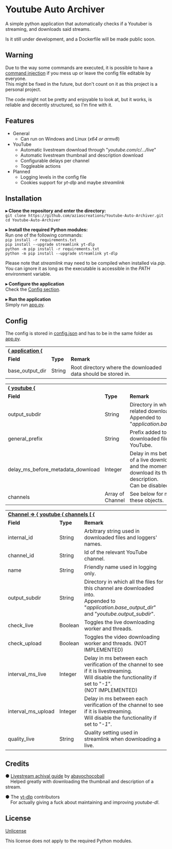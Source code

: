 # Youtube Auto Archiver

A simple python application that automatically checks if a Youtuber is streaming, and downloads said streams.

Is it still under development, and a Dockerfile will be made public soon.

## Warning

Due to the way some commands are executed, it is possible to have a
[command injection](https://owasp.org/www-community/attacks/Command_Injection)
if you mess up or leave the config file editable by everyone.<br>
This might be fixed in the future, but don't count on it as this project is a personal project.

The code might not be pretty and enjoyable to look at, but it works, is reliable and decently structured,
so I'm fine with it.

## Features

* General
  * Can run on Windows and Linux (*x64 or armv8*)
* YouTube
  * Automatic livestream download through "*youtube.com/c/.../live*"
  * Automatic livestream thumbnail and description download
  * Configurable delays per channel
  * Toggleable actions
* Planned
  * Logging levels in the config file
  * Cookies support for *yt-dlp* and maybe *streamlink*

## Installation

**▸ Clone the repository and enter the directory:**<br>
`git clone https://github.com/aziascreations/Youtube-Auto-Archiver.git`
<br>
`cd Youtube-Auto-Archiver`

**▸ Install the required Python modules:**<br>
Run one of the following commands:<br>
`pip install -r requirements.txt`<br>
`pip install --upgrade streamlink yt-dlp`<br>
`python -m pip install -r requirements.txt`<br>
`python -m pip install --upgrade streamlink yt-dlp`

Please note that *streamlink* may need to be compiled when installed via *pip*.<br>
You can ignore it as long as the executable is accessible in the *PATH* environment variable.

**▸ Configure the application**<br>
Check the [Config section](#config).


**▸ Run the application**<br>
Simply run [app.py](app.py).

## Config
The config is stored in [config.json](config.json) and has to be in the same folder as [app.py](app.py).

<table>
    <tr>
        <td colspan="3"><b><u>{ application {</u></b></td>
    </tr>
    <tr>
        <td><b>Field</b></td>
        <td><b>Type</b></td>
        <td><b>Remark</b></td>
    </tr>
    <tr>
        <td>base_output_dir</td>
        <td>String</td>
        <td>Root directory where the downloaded data should be stored in.</td>
    </tr>
</table>

<table>
    <tr>
        <td colspan="3"><b><u>{ youtube {</u></b></td>
    </tr>
    <tr>
        <td><b>Field</b></td>
        <td><b>Type</b></td>
        <td><b>Remark</b></td>
    </tr>
    <tr>
        <td>output_subdir</td>
        <td>String</td>
        <td>
            Directory in which all YouTube related downloads are stored.<br>
            Appended to "<i>application.base_output_dir</i>".
        </td>
    </tr>
    <tr>
        <td>general_prefix</td>
        <td>String</td>
        <td>Prefix added to every downloaded file related to YouTube.</td>
    </tr>
    <tr>
        <td>delay_ms_before_metadata_download</td>
        <td>Integer</td>
        <td>Delay in ms between the start of a live downloader thread and the moment it attempts to download its thumbnail
and description.<br>Can be disabled if set to "-1".</td>
    </tr>
    <tr>
        <td>channels</td>
        <td>Array of Channel</td>
        <td>See below for more info on these objects.</td>
    </tr>
</table>

<table>
    <tr>
        <td colspan="3"><b><u>Channel => { youtube { channels [ {</u></b></td>
    </tr>
    <tr>
        <td><b>Field</b></td>
        <td><b>Type</b></td>
        <td><b>Remark</b></td>
    </tr>
    <tr>
        <td>internal_id</td>
        <td>String</td>
        <td>Arbitrary string used in downloaded files and loggers' names.</td>
    </tr>
    <tr>
        <td>channel_id</td>
        <td>String</td>
        <td>Id of the relevant YouTube channel.</td>
    </tr>
    <tr>
        <td>name</td>
        <td>String</td>
        <td>Friendly name used in logging only.</td>
    </tr>
    <tr>
        <td>output_subdir</td>
        <td>String</td>
        <td>
            Directory in which all the files for this channel are downloaded into.<br>
            Appended to "<i>application.base_output_dir</i>" and "<i>youtube.output_subdir</i>".
        </td>
    </tr>
    <tr>
        <td>check_live</td>
        <td>Boolean</td>
        <td>Toggles the live downloading worker and threads.</td>
    </tr>
    <tr>
        <td>check_upload</td>
        <td>Boolean</td>
        <td>Toggles the video downloading worker and threads. (NOT IMPLEMENTED)</td>
    </tr>
    <tr>
        <td>interval_ms_live</td>
        <td>Integer</td>
        <td>
            Delay in ms between each verification of the channel to see if it is livestreaming.<br>
            Will disable the functionality if set to "<i>-1</i>".<br>
            (NOT IMPLEMENTED)
        </td>
    </tr>
    <tr>
        <td>interval_ms_upload</td>
        <td>Integer</td>
        <td>
            Delay in ms between each verification of the channel to see if it is livestreaming.<br>
            Will disable the functionality if set to "<i>-1</i>".
        </td>
    </tr>
    <tr>
        <td>quality_live</td>
        <td>String</td>
        <td>Quality setting used in streamlink when downloading a live.</td>
    </tr>
</table>

## Credits

● [Livestream achival guide](https://github.com/abayochocoball/hollow_memories/blob/master/archiving_livestreams.md)
by [abayochocoball](https://github.com/abayochocoball) <br>
&nbsp;&nbsp;&nbsp;&nbsp;Helped greatly with downloading the thumbnail and description of a stream.

● The [yt-dlp](https://github.com/yt-dlp/yt-dlp) contributors<br>
&nbsp;&nbsp;&nbsp;&nbsp;For actually giving a fuck about maintaining and improving *youtube-dl*.

## License

[Unlicense](LICENSE)

This license does not apply to the required Python modules.
